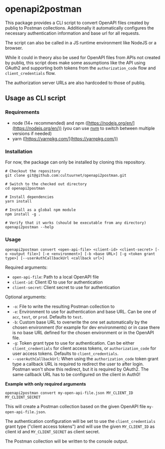 # openapi2postman

This package provides a CLI script to convert OpenAPI files created by publiq to Postman collections.
Additionally it automatically configures the necessary authentication information and base url for all requests.

The script can also be called in a JS runtime environment like NodeJS or a browser.

While it could in theory also be used for OpenAPI files from APIs not created by publiq, this script does make some assumptions like the API using OAuth2 and supporting both tokens from the `authorization_code` flow and `client_credentials` flow.

The authorization server URLs are also hardcoded to those of publiq.

## Usage as CLI script

### Requirements

- node (14+ recommended) and npm ([https://nodejs.org/en/](https://nodejs.org/en/)) (you can use [nvm](https://github.com/nvm-sh/nvm) to switch between multiple versions if needed)
- yarn ([https://yarnpkg.com/](https://yarnpkg.com/))

### Installation

For now, the package can only be installed by cloning this repository.

```
# Checkout the repository
git clone git@github.com:cultuurnet/openapi2postman.git

# Switch to the checked out directory
cd openapi2postman

# Install dependencies
yarn install

# Install as a global npm module
npm install -g .

# Verify that it works (should be executable from any directory)
openapi2postman --help
```

### Usage

```
openapi2postman convert <open-api-file> <client-id> <client-secret> [-o <output file>] [-e <environment>] [-b <base URL>] [-g <token grant type>] [--userAuthCallbackUrl <callback url>]
```

Required arguments:

-  `open-api-file`: Path to a local OpenAPI file
-  `client-id`: Client ID to use for authentication
-  `client-secret`: Client secret to use for authentication

Optional arguments:

- `-o`: File to write the resulting Postman collection to
- `-e`: Environment to use for authentication and base URL. Can be one of `acc`, `test`, or `prod`. Defaults to `test`.
- `-b`: Custom base URL to overwrite the one set automatically by the chosen environment (for example for dev environments) or in case there is no base URL defined for the chosen environment or in the OpenAPI file.
- `-g`: Token grant type to use for authentication. Can be either `client_credentials` for client access tokens, or `authorization_code` for user access tokens. Defaults to `client_credentials`.
- `--userAuthCallbackUrl`: When using the `authorization_code` token grant type a callback URL is required to redirect the user to after login. Postman won't show this redirect, but it is required by OAuth2. The same callback URL has to be configured on the client in Auth0!

**Example with only required arguments**

```
openapi2postman convert my-open-api-file.json MY_CLIENT_ID MY_CLIENT_SECRET
```

This will create a Postman collection based on the given OpenAPI file `my-open-api-file.json`.

The authentication configuration will be set to use the `client_credentials` grant type ("client access tokens") and will use the given `MY_CLIENT_ID` as client id and `MY_CLIENT_SECRET` as client secret.

The Postman collection will be written to the console output.
